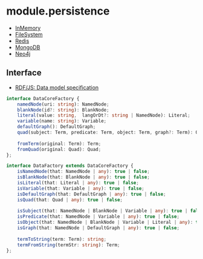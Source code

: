 # module.persistence

- [InMemory](https://git02.int.nsc.ag/Research/fua/lib/module.persistence.inmemory)
- [FileSystem](https://git02.int.nsc.ag/Research/fua/lib/module.persistence.filesystem)
- [Redis](https://git02.int.nsc.ag/Research/fua/lib/module.persistence.redis)
- [MongoDB](https://git02.int.nsc.ag/Research/fua/lib/module.persistence.mongodb)
- [Neo4j](https://git02.int.nsc.ag/Research/fua/lib/module.persistence.neo4j)

## Interface

- [RDF/JS: Data model specification](http://rdf.js.org/data-model-spec/)

```ts
interface DataCoreFactory {
    namedNode(uri: string): NamedNode;
    blankNode(id?: string): BlankNode;
    literal(value: string,  langOrDt?: string | NamedNode): Literal;
    variable(name: string): Variable;
    defaultGraph(): DefaultGraph;
    quad(subject: Term, predicate: Term, object: Term, graph?: Term): Quad;
    
    fromTerm(original: Term): Term;
    fromQuad(original: Quad): Quad;
};
```

```ts
interface DataFactory extends DataCoreFactory {
    isNamedNode(that: NamedNode | any): true | false;
    isBlankNode(that: BlankNode | any): true | false;
    isLiteral(that: Literal | any): true | false;
    isVariable(that: Variable | any): true | false;
    isDefaultGraph(that: DefaultGraph | any): true | false;
    isQuad(that: Quad | any): true | false;
    
    isSubject(that: NamedNode | BlankNode | Variable | any): true | false;
    isPredicate(that: NamedNode | Variable | any): true | false;
    isObject(that: NamedNode | BlankNode | Variable | Literal | any): true | false;
    isGraph(that: NamedNode | DefaultGraph | any): true | false;
    
    termToString(term: Term): string;
    termFromString(termStr: string): Term;
};
```
